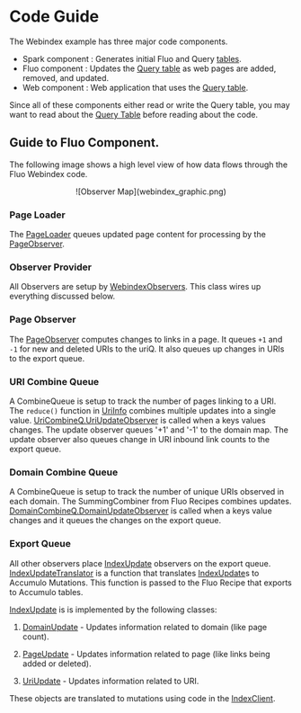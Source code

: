 <!--
Licensed to the Apache Software Foundation (ASF) under one or more
contributor license agreements.  See the NOTICE file distributed with
this work for additional information regarding copyright ownership.
The ASF licenses this file to You under the Apache License, Version 2.0
(the "License"); you may not use this file except in compliance with
the License.  You may obtain a copy of the License at

    http://www.apache.org/licenses/LICENSE-2.0

Unless required by applicable law or agreed to in writing, software
distributed under the License is distributed on an "AS IS" BASIS,
WITHOUT WARRANTIES OR CONDITIONS OF ANY KIND, either express or implied.
See the License for the specific language governing permissions and
limitations under the License.
-->

# Code Guide

The Webindex example has three major code components.

 * Spark component :  Generates initial Fluo and Query [tables].
 * Fluo component :  Updates the [Query table][qt] as web pages are added, removed, and updated.
 * Web component : Web application that uses the [Query table][qt]. 

Since all of these components either read or write the Query table, you may
want to read about the [Query Table][qt] before reading about the code.

## Guide to Fluo Component.

The following image shows a high level view of how data flows through the Fluo
Webindex code.   

<center>![Observer Map](webindex_graphic.png)</center>
<!--
The image was produced using Google Docs.  A link to the source is here.
https://docs.google.com/drawings/d/1vl26uXtScXn1ssj3WEb-qskuH-15OOmWul1B562oWDc/edit?usp=sharing
-->


### Page Loader

The [PageLoader] queues updated page content for processing by the [PageObserver].

### Observer Provider

All Observers are setup by [WebindexObservers].  This class wires up everything discussed below.

### Page Observer

The [PageObserver] computes changes to links in a page.  It queues `+1` and `-1`  for  new and
deleted URIs to the uriQ.  It also queues up changes in URIs to the export queue.

### URI Combine Queue

A CombineQueue is setup to track the number of pages linking to a URI.  The `reduce()` function in
[UriInfo] combines multiple updates into a single value.
[UriCombineQ.UriUpdateObserver][UriCombineQ] is called when a keys values changes.  The update
observer queues '+1' and '-1' to the domain map.  The update observer also queues change in URI
inbound link counts to the export queue.

### Domain Combine Queue

A CombineQueue is setup to track the number of unique URIs observed in each domain.  The
SummingCombiner from Fluo Recipes combines updates.
[DomainCombineQ.DomainUpdateObserver][DomainCombineQ] is called when
a keys value changes and it queues the changes on the export queue. 

### Export Queue

All other observers place [IndexUpdate] observers on the export queue. [IndexUpdateTranslator] is a
function that translates [IndexUpdate]s to Accumulo Mutations.  This function is passed to the Fluo
Recipe that exports to Accumulo tables. 
 
[IndexUpdate] is is implemented by the following classes:

1. [DomainUpdate] - Updates information related to domain (like page count).

2. [PageUpdate] - Updates information related to page (like links being added or deleted).

3. [UriUpdate] - Updates information related to URI.

These objects are translated to mutations using code in the [IndexClient].


[PageLoader]: ../modules/data/src/main/java/webindex/data/fluo/PageLoader.java
[PageObserver]: ../modules/data/src/main/java/webindex/data/fluo/PageObserver.java
[WebindexObservers]: ../modules/data/src/main/java/webindex/data/fluo/WebindexObservers.java
[UriCombineQ]: ../modules/data/src/main/java/webindex/data/fluo/UriCombineQ.java
[DomainCombineQ]: ../modules/data/src/main/java/webindex/data/fluo/DomainCombineQ.java
[IndexUpdateTranslator]: ../modules/data/src/main/java/webindex/data/fluo/IndexUpdateTranslator.java
[IndexUpdate]: ../modules/core/src/main/java/webindex/core/models/export/IndexUpdate.java
[DomainUpdate]: ../modules/core/src/main/java/webindex/core/models/export/DomainUpdate.java
[PageUpdate]: ../modules/core/src/main/java/webindex/core/models/export/PageUpdate.java
[UriUpdate]: ../modules/core/src/main/java/webindex/core/models/export/UriUpdate.java
[UriInfo]: ../modules/core/src/main/java/webindex/core/models/UriInfo.java
[IndexClient]: ../modules/core/src/main/java/webindex/core/IndexClient.java
[qt]: tables.md#query-table-schema
[tables]: tables.md

